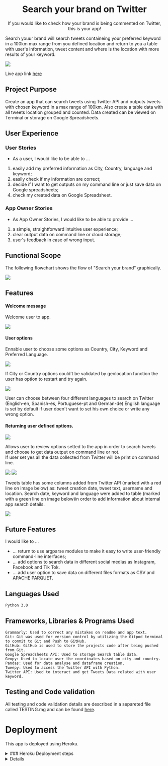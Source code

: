 <h1 align=center> Search your brand on Twitter</h1>

<p align=center>If you would like to check how your brand is being commented on Twitter, this is your app! 

Search youur brand will search tweets containeing your preferred keyword in a 100km max range from you defined location and return to you a table with user's information, tweet content and where is the location with more results of your keyword. <br>
 </p>

<img src="images/readme_images/search_your_brand_mock_up.png">

Live app link [here](https://search-your-brand.herokuapp.com/)

 ## Project Purpose

Create an app that can search tweets using Twitter API and outputs tweets with chosen keyword in a max range of 100km. Also create a table data with all tweets location grouped and counted.   Data created can be viewed on Terminal or storage on Google Spreadsheets. 

## User Experience

### User Stories

+ As a user, I would like to be able to …

1. easily add my preferred information as City, Country, language and keyword;
2. easily check if my information are correct;
3. decide if I want to get outputs on my command line or just save data on Google spreadsheets;
4. check my created data on Google Spreadsheet.

### App Owner Stories

+ As App Owner Stories, I would like to be able to provide …

1. a simple, straightforward intuitive user experience;
2. clear output data on command line or  cloud storage;
3. user's feedback in case of wrong input.

## Functional Scope 

The following flowchart shows the flow of "Search your brand" graphically.

<img src="images/readme_images/search your brand_flowchart.png">

## Features

#### Welcome message 

 Welcome user to app. 

<img src="images/readme_images/greetings.png">

#### User options
Ennable user to choose some options as Country, City, Keyword and Preferred Language. 

<img src="images/readme_images/options.png">

If City or Country options could't be validated by geolocation function the user has option to restart and try again. 

<img src="images/readme_images/testing/e_geoloc.png">

User can choose between four different languages to search on Twitter (English-en, Spanish-es, Portuguese-pt and German-de)
English language is set by default if user doen't want to set his own choice or write any wrong option. 

#### Returning user defined options.

<img src="images/readme_images/returning-inputs.png">

Allows user to review options setted to the app in order to search tweets and choose to get data output on command line or not.  
If user set yes all the data collected from Twitter will be print on command line. 

<img src="images/readme_images/output_tweets.png">
<img src="images/readme_images/output_tweetsloc.png">

Tweets table has some columns added from Twitter API (marked with a red line on image below) as: tweet creation date, tweet text, username and location. 
Search date, keyword and language were added to table (marked with a green line on image below)in order to add information about internal app search details. 

<img src="images/readme_images/tweets_table_explained.png">


## Future Features

I would like to ...

* ... return to use argparse modules to make it easy to write user-friendly command-line interfaces;
* ... add options to search data in different social medias as Instagram, Facebook and Tik Tok. 
* ... add user option to save data on different files formats as CSV and APACHE PARQUET.

## Languages Used

    Python 3.0

## Frameworks, Libraries & Programs Used

    Grammarly: Used to correct any mistakes on readme and app text.
    Git: Git was used for version control by utilizing the Gitpod terminal to commit to Git and Push to GitHub.
    GitHub: GitHub is used to store the projects code after being pushed from Git.
    Google Spreadsheets API: Used to storage Search table data. 
    Geopy: Used to locate user the coordinates based on city and country.
    Pandas: Used for data analyse and dataframe creation. 
    Tweepy: Used to access the Twitter API with Python. 
    Twitter API: Used to interact and get Tweets Data related with user keyword.

## Testing and Code validation 

All testing and code validation details are described in a separeted file called TESTING.mg and can be found [here](TESTING.md).

# Deployment 

This app is deployed using Heroku.

<details>
 <summary>### Heroku Deployment steps</summary>
 
 1. Ensure all dependencies are listed on requirements.txt. 
 
 Write on python terminal ` pip3 freeze > requirements.txt"` and a list with all requirements will be created to be read by Heroku. 
 
 2. Setting up your Heroku

    2.1 Go to heroku website (https://www.heroku.com/). 
	2.2 Login to Heroku and go to Create App.
<img src="images/readme_images/deployment/heroku_login.png">
<img src="images/readme_images/deployment/heroku_login2.png">
	2.3 Click in New and Create new app
<img src="images/readme_images/deployment/heroku_newapp.png">
	2.4 Choose a name and set your location
<img src="images/readme_images/deployment/heroku_createnewapp.png">
 	2.5. Navigate to the deploy tab
<img src="images/readme_images/deployment/heroku_dashboard_deploy.png">
  	2.6. Click in Connect to Github and Search for 'nandabritto' GitHub account and 'search_your_brand' repository
<img src="images/readme_images/deployment/heroku_github_deploy.png">
  	2.7.  Navigate to the settings tab
<img src="images/readme_images/deployment/heroku_dashboard_settings.png">
  	2.8.  Click on Config Vars, and add your Twitter and Google Sheets API keys, Google Spreadsheets file and worksheets names. 
<img src="images/readme_images/deployment/heroku_vars_settings.png">
 	2.9. Click on Add a buildpack on the same page. Select Python and node.js, ensuring Python is listed first after you save the changes.
<img src="images/readme_images/deployment/heroku_buildpacks_settings.png">
 
 3. Deployment on Heroku
   
 	3.1.  Navigate to the Deploy tab.
<img src="images/readme_images/deployment/heroku_dashboard_deploy.png">
	3.2.  Choose main branch to deploy and enable automatic deployment to build heroku everytime any changes ar push on repository.
<img src="images/readme_images/deployment/heroku_automatic_deploys.png">
    3.3 Click on manual deploy to build the app.  When complete, click on View to redirect to live site. 
<img src="images/readme_images/deployment/heroku_view.png">
</details>

<details>
<sumary>### Forking the GitHub Repository</sumary>

* By forking the GitHub Repository you will be able to make a copy of the original repository on your own GitHub account allowing you to view and/or make changes without affecting the original repository by using the following steps:

    Log in to GitHub and locate the GitHub Repository
    At the top of the Repository (not top of page) just above the "Settings" Button on the menu, locate the "Fork" Button.
    You should now have a copy of the original repository in your GitHub account.

* Making a Local Clone

    Log in to GitHub and locate the GitHub Repository
    Under the repository name, click "Clone or download".
    To clone the repository using HTTPS, under "Clone with HTTPS", copy the link.
    Open Git Bash
    Change the current working directory to the location where you want the cloned directory to be made.
    Type git clone, and then paste the URL you copied in Step 3.

$ git clone https://github.com/nandabritto/search_your_brand

    Press Enter. Your local clone will be created.
<details>

## Activating Google API Credential

API will allow our Python project to access and update data in our spreadsheet. 

<details>
<summary>API activating steps</summary>

    2.1 Go to google cloud website (https://cloud.google.com). 
	2.2 Sign in or login to google cloud and  click on the“Select a project and then select new project.
<img src="images/readme_images/deployment/google_api/start.png">
	2.3 Add your project name and click in create. 
<img src="images/readme_images/deployment/google_api/newproject.png">
	2.4 Navigate to API and Services
<img src="images/readme_images/deployment/google_api/google_list.png">
 	2.5. Click on Library
<img src="images/readme_images/deployment/google_api/llibrary.png">
  	2.6. First enable Google Drive API
	2.7 Second enable Google Sheets API.
	2.8 Click  in create credentials and fill out form. (Service account Id must be copied from your table on googlespread sheets share option)
<img src="images/readme_images/deployment/google_api/data_app.png">
	2.9 Click Application data button.
<img src="images/readme_images/deployment/google_api/app_details.png">
	2.10 Select I am not using them for compute engine,App engine or cloud platform.
	2.11 Then click next and then done button.
	2.12 Then go to ApIs and Services, click credential then can see a service account.
	2.13 Click the service account and Keys tab.
<img src="images/readme_images/deployment/google_api/keys.png"> 
	2.14 Click on the Add Key and select Create New Key. 
	2.15 Select JSON and then click Create. 
<img src="images/readme_images/deployment/google_api/jsonkey.png">
	2.16 This will trigger the json file with your API credentials in it to download to the computer. 
    2.17 Add on your gitpod space. Copy all information from this file and add to an .env file.
    ` CREDS = {all data from json file}`
</details>
